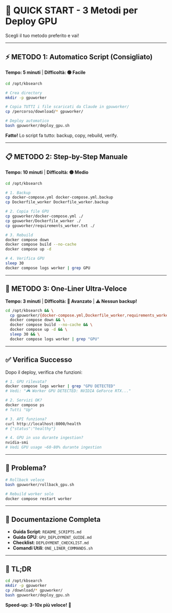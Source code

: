 # 🚀 QUICK START - 3 Metodi per Deploy GPU

Scegli il tuo metodo preferito e vai!

---

## ⚡ METODO 1: Automatico Script (Consigliato)

**Tempo: 5 minuti** | **Difficoltà: 🟢 Facile**

```bash
cd /opt/kbsearch

# Crea directory
mkdir -p gpuworker

# Copia TUTTI i file scaricati da Claude in gpuworker/
cp /percorso/download/* gpuworker/

# Deploy automatico
bash gpuworker/deploy_gpu.sh
```

**Fatto!** Lo script fa tutto: backup, copy, rebuild, verify.

---

## 📋 METODO 2: Step-by-Step Manuale

**Tempo: 10 minuti** | **Difficoltà: 🟡 Medio**

```bash
cd /opt/kbsearch

# 1. Backup
cp docker-compose.yml docker-compose.yml.backup
cp Dockerfile_worker Dockerfile_worker.backup

# 2. Copia file GPU
cp gpuworker/docker-compose.yml ./
cp gpuworker/Dockerfile_worker ./
cp gpuworker/requirements_worker.txt ./

# 3. Rebuild
docker compose down
docker compose build --no-cache
docker compose up -d

# 4. Verifica GPU
sleep 30
docker compose logs worker | grep GPU
```

---

## 💨 METODO 3: One-Liner Ultra-Veloce

**Tempo: 3 minuti** | **Difficoltà: 🔴 Avanzato** | **⚠️ Nessun backup!**

```bash
cd /opt/kbsearch && \
  cp gpuworker/{docker-compose.yml,Dockerfile_worker,requirements_worker.txt} ./ && \
  docker compose down && \
  docker compose build --no-cache && \
  docker compose up -d && \
  sleep 30 && \
  docker compose logs worker | grep "GPU"
```

---

## ✅ Verifica Successo

Dopo il deploy, verifica che funzioni:

```bash
# 1. GPU rilevata?
docker compose logs worker | grep "GPU DETECTED"
# Vedi: "🎮 Worker GPU DETECTED: NVIDIA GeForce RTX..."

# 2. Servizi OK?
docker compose ps
# Tutti "Up"

# 3. API funziona?
curl http://localhost:8000/health
# {"status":"healthy"}

# 4. GPU in uso durante ingestion?
nvidia-smi
# Vedi GPU usage ~60-80% durante ingestion
```

---

## 🐛 Problema?

```bash
# Rollback veloce
bash gpuworker/rollback_gpu.sh

# Rebuild worker solo
docker compose restart worker
```

---

## 📖 Documentazione Completa

- **Guida Script**: `README_SCRIPTS.md`
- **Guida GPU**: `GPU_DEPLOYMENT_GUIDE.md`
- **Checklist**: `DEPLOYMENT_CHECKLIST.md`
- **Comandi Utili**: `ONE_LINER_COMMANDS.sh`

---

## 🎯 TL;DR

```bash
cd /opt/kbsearch
mkdir -p gpuworker
cp /download/* gpuworker/
bash gpuworker/deploy_gpu.sh
```

**Speed-up: 3-10x più veloce!** 🚀
